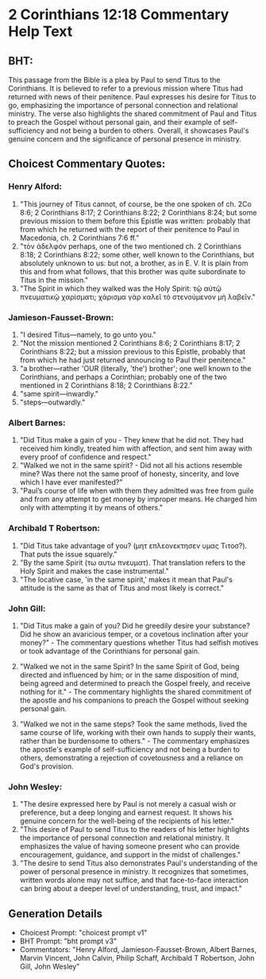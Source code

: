 # 2 Corinthians 12:18 Commentary Help Text

## BHT:
This passage from the Bible is a plea by Paul to send Titus to the Corinthians. It is believed to refer to a previous mission where Titus had returned with news of their penitence. Paul expresses his desire for Titus to go, emphasizing the importance of personal connection and relational ministry. The verse also highlights the shared commitment of Paul and Titus to preach the Gospel without personal gain, and their example of self-sufficiency and not being a burden to others. Overall, it showcases Paul's genuine concern and the significance of personal presence in ministry.

## Choicest Commentary Quotes:
### Henry Alford:
1. "This journey of Titus cannot, of course, be the one spoken of ch. 2Co 8:6; 2 Corinthians 8:17; 2 Corinthians 8:22; 2 Corinthians 8:24; but some previous mission to them before this Epistle was written: probably that from which he returned with the report of their penitence to Paul in Macedonia, ch. 2 Corinthians 7:6 ff."
2. "τὸν ἀδελφόν perhaps, one of the two mentioned ch. 2 Corinthians 8:18; 2 Corinthians 8:22; some other, well known to the Corinthians, but absolutely unknown to us: but not, a brother, as in E. V. It is plain from this and from what follows, that this brother was quite subordinate to Titus in the mission."
3. "The Spirit in which they walked was the Holy Spirit: τῷ αὐτῷ πνευματικῷ χαρίσματι; χάρισμα γὰρ καλεῖ τὸ στενούμενον μὴ λαβεῖν."

### Jamieson-Fausset-Brown:
1. "I desired Titus—namely, to go unto you." 
2. "Not the mission mentioned 2 Corinthians 8:6; 2 Corinthians 8:17; 2 Corinthians 8:22; but a mission previous to this Epistle, probably that from which he had just returned announcing to Paul their penitence."
3. "a brother—rather 'OUR (literally, 'the') brother'; one well known to the Corinthians, and perhaps a Corinthian; probably one of the two mentioned in 2 Corinthians 8:18; 2 Corinthians 8:22."
4. "same spirit—inwardly."
5. "steps—outwardly."

### Albert Barnes:
1. "Did Titus make a gain of you - They knew that he did not. They had received him kindly, treated him with affection, and sent him away with every proof of confidence and respect."
2. "Walked we not in the same spirit? - Did not all his actions resemble mine? Was there not the same proof of honesty, sincerity, and love which I have ever manifested?"
3. "Paul’s course of life when with them they admitted was free from guile and from any attempt to get money by improper means. He charged him only with attempting it by means of others."

### Archibald T Robertson:
1. "Did Titus take advantage of you? (μητ επλεονεκτησεν υμας Τιτοσ?). That puts the issue squarely."
2. "By the same Spirit (τω αυτω πνευματ). That translation refers to the Holy Spirit and makes the case instrumental."
3. "The locative case, 'in the same spirit,' makes it mean that Paul's attitude is the same as that of Titus and most likely is correct."

### John Gill:
1. "Did Titus make a gain of you? Did he greedily desire your substance? Did he show an avaricious temper, or a covetous inclination after your money?" - The commentary questions whether Titus had selfish motives or took advantage of the Corinthians for personal gain.

2. "Walked we not in the same Spirit? In the same Spirit of God, being directed and influenced by him; or in the same disposition of mind, being agreed and determined to preach the Gospel freely, and receive nothing for it." - The commentary highlights the shared commitment of the apostle and his companions to preach the Gospel without seeking personal gain.

3. "Walked we not in the same steps? Took the same methods, lived the same course of life, working with their own hands to supply their wants, rather than be burdensome to others." - The commentary emphasizes the apostle's example of self-sufficiency and not being a burden to others, demonstrating a rejection of covetousness and a reliance on God's provision.

### John Wesley:
1. "The desire expressed here by Paul is not merely a casual wish or preference, but a deep longing and earnest request. It shows his genuine concern for the well-being of the recipients of his letter."
2. "This desire of Paul to send Titus to the readers of his letter highlights the importance of personal connection and relational ministry. It emphasizes the value of having someone present who can provide encouragement, guidance, and support in the midst of challenges."
3. "The desire to send Titus also demonstrates Paul's understanding of the power of personal presence in ministry. It recognizes that sometimes, written words alone may not suffice, and that face-to-face interaction can bring about a deeper level of understanding, trust, and impact."


## Generation Details
- Choicest Prompt: "choicest prompt v1"
- BHT Prompt: "bht prompt v3"
- Commentators: "Henry Alford, Jamieson-Fausset-Brown, Albert Barnes, Marvin Vincent, John Calvin, Philip Schaff, Archibald T Robertson, John Gill, John Wesley"
